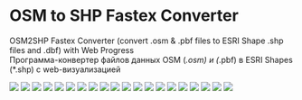 # OSM to SHP Fastex Converter

OSM2SHP Fastex Converter (convert .osm &amp; .pbf files to ESRI Shape .shp files and .dbf) with Web Progress     
Программа-конвертер файлов данных OSM (*.osm) и (*.pbf) в ESRI Shapes (*.shp) c web-визуализацией

<img src="window1.png"/>
<img src="window2.png"/>
<img src="window3.png"/>
<img src="window4.png"/>
<img src="window5.png"/>
<img src="window6.png"/>
<img src="window7.png"/>
<img src="window8.png"/>
<img src="window9.png"/>
<img src="windowA.png"/>
<img src="windowB.png"/>

<img src="wind2_01.png"/>
<img src="wind2_02.png"/>
<img src="wind2_03.png"/>
<img src="wind2_04.png"/>
<img src="wind2_05.png"/>
<img src="wind2_06.png"/>
<img src="wind2_07.png"/>
<img src="wind2_08.png"/>
<img src="wind2_09.png"/>
